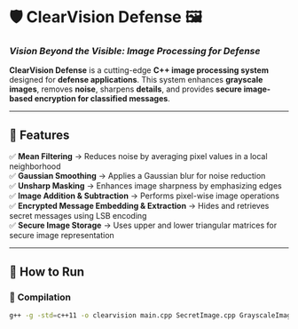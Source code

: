 # 🛡️ ClearVision Defense 🖼️  
### *Vision Beyond the Visible: Image Processing for Defense*  

**ClearVision Defense** is a cutting-edge **C++ image processing system** designed for **defense applications**. This system enhances **grayscale images**, removes **noise**, sharpens **details**, and provides **secure image-based encryption for classified messages**.  

---

## 📌 Features  
✅ **Mean Filtering** → Reduces noise by averaging pixel values in a local neighborhood  
✅ **Gaussian Smoothing** → Applies a Gaussian blur for noise reduction  
✅ **Unsharp Masking** → Enhances image sharpness by emphasizing edges  
✅ **Image Addition & Subtraction** → Performs pixel-wise image operations  
✅ **Encrypted Message Embedding & Extraction** → Hides and retrieves secret messages using LSB encoding  
✅ **Secure Image Storage** → Uses upper and lower triangular matrices for secure image representation  

---

## 🚀 How to Run  
### 🔹 **Compilation**  
```bash
g++ -g -std=c++11 -o clearvision main.cpp SecretImage.cpp GrayscaleImage.cpp Filter.cpp Crypto.cpp
